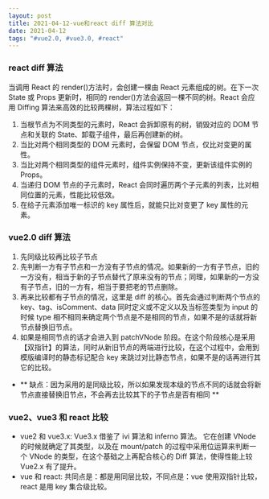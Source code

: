 ```yaml
---
layout: post
title: 2021-04-12-vue和react diff 算法对比
date: 2021-04-12
tags: "#vue2.0, #vue3.0, #react"
---
```


### react diff 算法

当调用 React 的 render()方法时，会创建一棵由 React 元素组成的树。在下一次 State 或 Props 更新时，相同的 render()方法会返回一棵不同的树。React 会应用 Diffing 算法来高效的比较两棵树，算法过程如下：

1. 当根节点为不同类型的元素时，React 会拆卸原有的树，销毁对应的 DOM 节点和关联的 State、卸载子组件，最后再创建新的树。
2. 当比对两个相同类型的 DOM 元素时，会保留 DOM 节点，仅比对变更的属性。
3. 当比对两个相同类型的组件元素时，组件实例保持不变，更新该组件实例的 Props。
4. 当递归 DOM 节点的子元素时，React 会同时遍历两个子元素的列表，比对相同位置的元素，性能比较低效。
5. 在给子元素添加唯一标识的 key 属性后，就能只比对变更了 key 属性的元素。

### vue2.0 diff 算法

1. 先同级比较再比较子节点
2. 先判断一方有子节点和一方没有子节点的情况。如果新的一方有子节点，旧的一方没有，相当于新的子节点替代了原来没有的节点；同理，如果新的一方没有子节点，旧的一方有，相当于要把老的节点删除。
3. 再来比较都有子节点的情况，这里是 diff 的核心。首先会通过判断两个节点的 key、tag、isComment、data 同时定义或不定义以及当标签类型为 input 的时候 type 相不相同来确定两个节点是不是相同的节点，如果不是的话就将新节点替换旧节点。
4. 如果是相同节点的话才会进入到 patchVNode 阶段。在这个阶段核心是采用【双指针】的算法，同时从新旧节点的两端进行比较，在这个过程中，会用到模版编译时的静态标记配合 key 来跳过对比静态节点，如果不是的话再进行其它的比较。

- ** 缺点：因为采用的是同级比较，所以如果发现本级的节点不同的话就会将新节点直接替换旧节点，不会再去比较其下的子节点是否有相同 **

### vue2、vue3 和 react 比较

- vue2 和 vue3.x:
  Vue3.x 借鉴了 ivi 算法和 inferno 算法。
  它在创建 VNode 的时候就确定了其类型，以及在 mount/patch 的过程中采用位运算来判断一个 VNode 的类型，在这个基础之上再配合核心的 Diff 算法，使得性能上较 Vue2.x 有了提升。
- vue 和 react:
  共同点是：都是用同层比较，不同点是：vue 使用双指针比较，react 是用 key 集合级比较。

